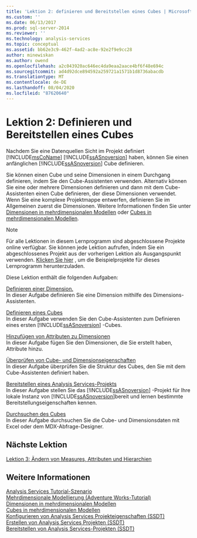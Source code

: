 ```yaml
---
title: 'Lektion 2: definieren und Bereitstellen eines Cubes | Microsoft-Dokumentation'
ms.custom: ''
ms.date: 06/13/2017
ms.prod: sql-server-2014
ms.reviewer: ''
ms.technology: analysis-services
ms.topic: conceptual
ms.assetid: bb62e3c9-462f-4ad2-ac8e-92e2f9e9cc28
author: minewiskan
ms.author: owend
ms.openlocfilehash: a2c043920ac646ec4da9eaa2aace4bf6f48e694c
ms.sourcegitcommit: ad4d92dce894592a259721a1571b1d8736abacdb
ms.translationtype: MT
ms.contentlocale: de-DE
ms.lasthandoff: 08/04/2020
ms.locfileid: "87620640"
---
```

# <a name="lesson-2-defining-and-deploying-a-cube"></a>Lektion 2: Definieren und Bereitstellen eines Cubes
  Nachdem Sie eine Datenquellen Sicht im Projekt definiert [!INCLUDE[msCoName](../includes/msconame-md.md)] [!INCLUDE[ssASnoversion](../includes/ssasnoversion-md.md)] haben, können Sie einen anfänglichen [!INCLUDE[ssASnoversion](../includes/ssasnoversion-md.md)] Cube definieren.  
  
 Sie können einen Cube und seine Dimensionen in einem Durchgang definieren, indem Sie den Cube-Assistenten verwenden. Alternativ können Sie eine oder mehrere Dimensionen definieren und dann mit dem Cube-Assistenten einen Cube definieren, der diese Dimensionen verwendet. Wenn Sie eine komplexe Projektmappe entwerfen, definieren Sie im Allgemeinen zuerst die Dimensionen. Weitere Informationen finden Sie unter [Dimensionen in mehrdimensionalen Modellen](multidimensional-models/dimensions-in-multidimensional-models.md) oder [Cubes in mehrdimensionalen Modellen](multidimensional-models/cubes-in-multidimensional-models.md).  
  
> [!NOTE]  
>  Für alle Lektionen in diesem Lernprogramm sind abgeschlossene Projekte online verfügbar. Sie können jede Lektion aufrufen, indem Sie ein abgeschlossenes Projekt aus der vorherigen Lektion als Ausgangspunkt verwenden. [Klicken Sie hier](https://go.microsoft.com/fwlink/?LinkID=221866) , um die Beispielprojekte für dieses Lernprogramm herunterzuladen.  
  
 Diese Lektion enthält die folgenden Aufgaben:  
  
 [Definieren einer Dimension.](lesson-2-1-defining-a-dimension.md)  
 In dieser Aufgabe definieren Sie eine Dimension mithilfe des Dimensions-Assistenten.  
  
 [Definieren eines Cubes](lesson-2-2-defining-a-cube.md)  
 In dieser Aufgabe verwenden Sie den Cube-Assistenten zum Definieren eines ersten [!INCLUDE[ssASnoversion](../includes/ssasnoversion-md.md)] -Cubes.  
  
 [Hinzufügen von Attributen zu Dimensionen](lesson-2-3-adding-attributes-to-dimensions.md)  
 In dieser Aufgabe fügen Sie den Dimensionen, die Sie erstellt haben, Attribute hinzu.  
  
 [Überprüfen von Cube- und Dimensionseigenschaften](lesson-2-4-reviewing-cube-and-dimension-properties.md)  
 In dieser Aufgabe überprüfen Sie die Struktur des Cubes, den Sie mit dem Cube-Assistenten definiert haben.  
  
 [Bereitstellen eines Analysis Services-Projekts](lesson-2-5-deploying-an-analysis-services-project.md)  
 In dieser Aufgabe stellen Sie das [!INCLUDE[ssASnoversion](../includes/ssasnoversion-md.md)] -Projekt für Ihre lokale Instanz von [!INCLUDE[ssASnoversion](../includes/ssasnoversion-md.md)]bereit und lernen bestimmte Bereitstellungseigenschaften kennen.  
  
 [Durchsuchen des Cubes](lesson-2-6-browsing-the-cube.md)  
 In dieser Aufgabe durchsuchen Sie die Cube- und Dimensionsdaten mit Excel oder dem MDX-Abfrage-Designer.  
  
## <a name="next-lesson"></a>Nächste Lektion  
 [Lektion 3: Ändern von Measures, Attributen und Hierarchien](lesson-3-modifying-measures-attributes-and-hierarchies.md)  
  
## <a name="see-also"></a>Weitere Informationen  
 [Analysis Services Tutorial-Szenario](analysis-services-tutorial-scenario.md)   
 [Mehrdimensionale Modellierung &#40;Adventure Works-Tutorial&#41;](multidimensional-modeling-adventure-works-tutorial.md)   
 [Dimensionen in mehrdimensionalen Modellen](multidimensional-models/dimensions-in-multidimensional-models.md)   
 [Cubes in mehrdimensionalen Modellen](multidimensional-models/cubes-in-multidimensional-models.md)   
 [Konfigurieren von Analysis Services Projekteigenschaften &#40;SSDT&#41;](multidimensional-models/configure-analysis-services-project-properties-ssdt.md)   
 [Erstellen von Analysis Services Projekten &#40;SSDT&#41;](multidimensional-models/build-analysis-services-projects-ssdt.md)   
 [Bereitstellen von Analysis Services-Projekten &#40;SSDT&#41;](multidimensional-models/deploy-analysis-services-projects-ssdt.md)  
  
  
